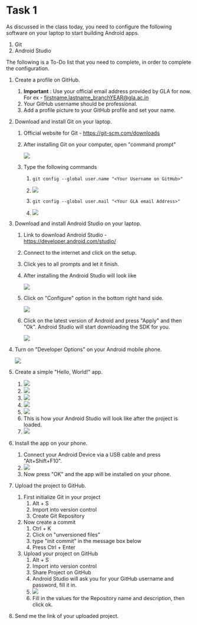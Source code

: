 # Task 1

As discussed in the class today, you need to configure the following software on your laptop to start building Android apps.

1. Git
2. Android Studio

The following is a To-Do list that you need to complete, in order to complete the configuration.

1. Create a profile on GitHub.

   1. **Important** : Use your official email address provided by GLA for now. For ex - firstname.lastname_branchYEAR@gla.ac.in
   2. Your GitHub username should be professional.
   3. Add a profile picture to your GitHub profile and set your name.

2. Download and install Git on your laptop.

   1. Official website for Git - https://git-scm.com/downloads

   2. After installing Git on your computer, open "command prompt"

      ![](../images/ss1.png)

   3. Type the following commands

      1. ```
         git config --global user.name "<Your Username on GitHub>"
         ```

      2. ![](../images/ss2.png)

      3. ```
         git config --global user.mail "<Your GLA email Address>"
         ```

      4. ![](../images/ss3.png)

3. Download and install Android Studio on your laptop.

   1. Link to download Android Studio - https://developer.android.com/studio/

   2. Connect to the internet and click on the setup.

   3. Click yes to all prompts and let it finish.

   4. After installing the Android Studio will look like

      ![](../images/ss4.png)

   5. Click on "Configure" option in the bottom right hand side.

      ![](../images/ss5.png)

   6. Click on the latest version of Android and press "Apply" and then "Ok". Android Studio will start downloading the SDK for you.

      ![](../images/ss6.png)

4. Turn on "Developer Options" on your Android mobile phone.

   ![](../images/ss7.png)

5. Create a simple "Hello, World!" app.

   1. ![](../images/ss8.png)
   2. ![](../images/ss9.png)
   3. ![](../images/ss10.png)
   4. ![](../images/ss11.png)
   5. ![](../images/ss12.png)
   6. This is how your Android Studio will look like after the project is loaded.
   7. ![](../images/ss13.png)

6. Install the app on your phone.

   1. Connect your Android Device via a USB cable and press "Alt+Shift+F10".
   2. ![](../images/ss14.png)
   3. Now press "OK" and the app will be installed on your phone.

7. Upload the project to GitHub.

   1. First initialize Git in your project
      1. Alt + S
      2. Import into version control
      3. Create Git Repository
   2. Now create a commit
      1. Ctrl + K
      2. Click on "unversioned files"
      3. type "init commit" in the message box below
      4. Press Ctrl + Enter
   3. Upload your project on GitHub
      1. Alt + S
      2. Import into version control
      3. Share Project on GitHub
      4. Android Studio will ask you for your GitHub username and password, fill it in.
      5. ![](../images/ss15.png)
      6. Fill in the values for the Repository name and description, then click ok.

8. Send me the link of your uploaded project.